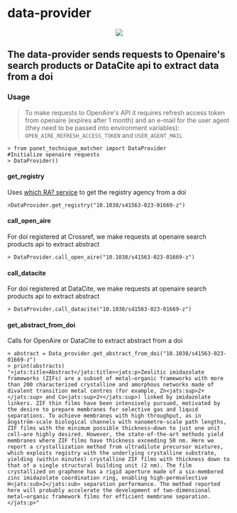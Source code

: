 # data-provider
<p align="center">
 <a href="https://www.python.org">
<img src="https://img.shields.io/badge/python->=3.10-blue"> 
</a>
</p>

## The data-provider sends requests to Openaire's search products or DataCite api to extract data from a doi 
### Usage

> To make requests to OpenAire's API it requires refresh access token from openaire (expires after 1 month) and an e-mail for the user agent (they need to be passed into environment variables): 
`OPEN_AIRE_REFRESH_ACCESS_TOKEN` and `USER_AGENT_MAIL`


```console
> from panet_technique_matcher import DataProvider
#Initialize openaire requests
> DataProvider()
```   
#### get_registry
Uses <a href="https://www.doi.org/doi-handbook/HTML/which-ra_-service.html">which RA? service</a> to get the registry agency from a doi
```console
>DataProvider.get_registry("10.1038/s41563-023-01669-z")
```

#### call_open_aire
For doi registered at Crossref, we make requests at openaire search products api to extract abstract
```console
> DataProvider.call_open_aire("10.1038/s41563-023-01669-z")
```

#### call_datacite
For doi registered at DataCite, we make requests at openaire search products api to extract abstract
```console
> DataProvider.call_datacite("10.1038/s41563-023-01669-z")
```

#### get_abstract_from_doi
Calls for OpenAire or DataCite to extract abstract from a doi
```console
> abstract = Data_provider.get_abstract_from_doi("10.1038/s41563-023-01669-z")
> print(abstracts)
"<jats:title>Abstract</jats:title><jats:p>Zeolitic imidazolate frameworks (ZIFs) are a subset of metal–organic frameworks with more than 200 characterized crystalline and amorphous networks made of divalent transition metal centres (for example, Zn<jats:sup>2+</jats:sup> and Co<jats:sup>2+</jats:sup>) linked by imidazolate linkers. ZIF thin films have been intensively pursued, motivated by the desire to prepare membranes for selective gas and liquid separations. To achieve membranes with high throughput, as in ångström-scale biological channels with nanometre-scale path lengths, ZIF films with the minimum possible thickness—down to just one unit cell—are highly desired. However, the state-of-the-art methods yield membranes where ZIF films have thickness exceeding 50 nm. Here we report a crystallization method from ultradilute precursor mixtures, which exploits registry with the underlying crystalline substrate, yielding (within minutes) crystalline ZIF films with thickness down to that of a single structural building unit (2 nm). The film crystallized on graphene has a rigid aperture made of a six-membered zinc imidazolate coordination ring, enabling high-permselective H<jats:sub>2</jats:sub> separation performance. The method reported here will probably accelerate the development of two-dimensional metal–organic framework films for efficient membrane separation.</jats:p>"
```

